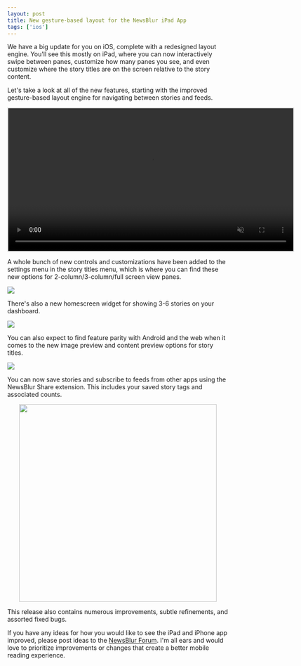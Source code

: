 ```yaml
---
layout: post
title: New gesture-based layout for the NewsBlur iPad App
tags: ['ios']
---
```

We have a big update for you on iOS, complete with a redesigned layout engine. You'll see this mostly on iPad, where you can now interactively swipe between panes, customize how many panes you see, and even customize where the story titles are on the screen relative to the story content.

Let's take a look at all of the new features, starting with the improved gesture-based layout engine for navigating between stories and feeds.

<p>
    <video autoplay="autoplay" loop="true" muted playsinline width="650" style="width: 650px;border: 2px solid rgba(0,0,0,0.1);margin: 0 auto;display: block;">
        <source src="/assets/ipad-redesigned-layout-2.mp4" type="video/mp4">
    </video>
</p>

A whole bunch of new controls and customizations have been added to the settings menu in the story titles menu, which is where you can find these new options for 2-column/3-column/full screen view panes.

<img src="/assets/ipad-story-title-customizations.png">

There's also a new homescreen widget for showing 3-6 stories on your dashboard.

<img src="/assets/ipad-widget.png">

You can also expect to find feature parity with Android and the web when it comes to the new image preview and content preview options for story titles.

<img src="/assets/ipad-image-preview.png">

You can now save stories and subscribe to feeds from other apps using the NewsBlur Share extension. This includes your saved story tags and associated counts.

<img src="/assets/iphone-share-extension.png" style="margin: 0 auto; display: block; width: 450px;">

 This release also contains numerous improvements, subtle refinements, and assorted fixed bugs.

If you have any ideas for how you would like to see the iPad and iPhone app improved, please post ideas to the [NewsBlur Forum](https://forum.newsblur.com). I'm all ears and would love to prioritize improvements or changes that create a better mobile reading experience.
